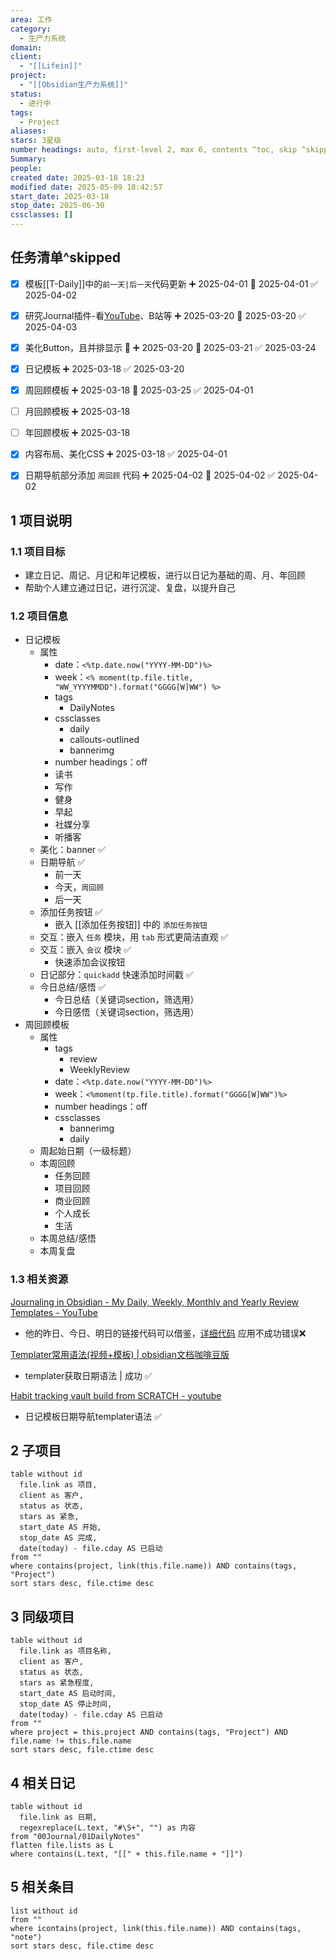 ```yaml
---
area: 工作
category:
  - 生产力系统
domain: 
client:
  - "[[Lifein]]"
project:
  - "[[Obsidian生产力系统]]"
status:
  - 进行中
tags:
  - Project
aliases: 
stars: 3星级
number headings: auto, first-level 2, max 6, contents ^toc, skip ^skipped, start-at 1, _.1.1
Summary: 
people: 
created date: 2025-03-18 18:23
modified date: 2025-05-09 18:42:57
start_date: 2025-03-18
stop_date: 2025-06-30
cssclasses: []
---
```


## 任务清单^skipped
- [x] 模板[[T-Daily]]中的`前一天|后一天`代码更新 ➕ 2025-04-01 📅 2025-04-01 ✅ 2025-04-02
- [x] 研究Journal插件-看[YouTube](https://www.youtube.com/watch?v=ks969Cp0yZU)、B站等 ➕ 2025-03-20 📅 2025-03-20 ✅ 2025-04-03
- [x] 美化Button，且并排显示 🔼 ➕ 2025-03-20 📅 2025-03-21 ✅ 2025-03-24
- [x] 日记模板 ➕ 2025-03-18 ✅ 2025-03-20
- [x] 周回顾模板 ➕ 2025-03-18 📅 2025-03-25 ✅ 2025-04-01
- [ ] 月回顾模板 ➕ 2025-03-18
- [ ] 年回顾模板 ➕ 2025-03-18
- [x] 内容布局、美化CSS ➕ 2025-03-18 ✅ 2025-04-01
- [x] 日期导航部分添加 `周回顾` 代码 ➕ 2025-04-02 📅 2025-04-02 ✅ 2025-04-02


## 1 项目说明

### 1.1 项目目标
- 建立日记、周记、月记和年记模板，进行以日记为基础的周、月、年回顾
- 帮助个人建立通过日记，进行沉淀、复盘，以提升自己

### 1.2 项目信息
- 日记模板
	- 属性
		- date：`<%tp.date.now("YYYY-MM-DD")%>`
		- week：`<% moment(tp.file.title, "WW_YYYYMMDD").format("GGGG[W]WW") %>`
		- tags
			- DailyNotes
		- cssclasses
			- daily
			- callouts-outlined
			- bannerimg
		- number headings：off
		- 读书
		- 写作
		- 健身
		- 早起
		- 社媒分享
		- 听播客
	- 美化：banner ✅
	- 日期导航 ✅
		- 前一天
		- 今天，`周回顾`
		- 后一天
	- 添加任务按钮 ✅
		- 嵌入 [[添加任务按钮]] 中的 `添加任务按钮`
	- 交互：嵌入 `任务` 模块，用 `tab` 形式更简洁直观 ✅
	- 交互：嵌入 `会议` 模块 ✅
		- 快速添加会议按钮
	- 日记部分：`quickadd` 快速添加时间戳 ✅
	- 今日总结/感悟 ✅
		- 今日总结（关键词section，筛选用）
		- 今日感悟（关键词section，筛选用）
- 周回顾模板
	- 属性
		- tags
			- review
			- WeeklyReview
		- date：`<%tp.date.now("YYYY-MM-DD")%>`
		- week：`<%moment(tp.file.title).format("GGGG[W]WW")%>`
		- number headings：off
		- cssclasses
			- bannerimg
			- daily
	- 周起始日期（一级标题）
	- 本周回顾
		- 任务回顾
		- 项目回顾
		- 商业回顾
		- 个人成长
		- 生活
	- 本周总结/感悟
	- 本周复盘

### 1.3 相关资源
[Journaling in Obsidian - My Daily, Weekly, Monthly and Yearly Review Templates - YouTube](https://www.youtube.com/watch?v=uqrGVjdIYpk)
- 他的昨日、今日、明日的链接代码可以借鉴，[详细代码](https://notepad.link/share/FU33YfpsUu5Hm2xdRHZY) 应用不成功错误❌

[Templater常用语法(视频+模板) \| obsidian文档咖啡豆版](https://coffeetea.top/zh/plugins-templater/templater-b.html#_2-2-%E8%8E%B7%E5%8F%96%E5%BD%93%E5%A4%A9%E6%97%A5%E6%9C%9F)
- templater获取日期语法 | 成功 ✅

[Habit tracking vault build from SCRATCH - youtube](https://youtu.be/ubkzPh29qyw)
- 日记模板日期导航templater语法 ✅

## 2 子项目

```dataview
table without id 
  file.link as 项目,
  client as 客户,
  status as 状态,
  stars as 紧急,
  start_date AS 开始,
  stop_date AS 完成,
  date(today) - file.cday AS 已启动
from ""
where contains(project, link(this.file.name)) AND contains(tags, "Project")
sort stars desc, file.ctime desc
```

## 3 同级项目
```dataview
table without id 
  file.link as 项目名称,
  client as 客户,
  status as 状态,
  stars as 紧急程度,
  start_date AS 启动时间,
  stop_date AS 停止时间,
  date(today) - file.cday AS 已启动
from ""
where project = this.project AND contains(tags, "Project") AND file.name != this.file.name
sort stars desc, file.ctime desc
```

## 4 相关日记

```dataview
table without id
  file.link as 日期,
  regexreplace(L.text, "#\S+", "") as 内容
from "00Journal/01DailyNotes"
flatten file.lists as L
where contains(L.text, "[[" + this.file.name + "]]") 
```

## 5 相关条目

```dataview
list without id 
from ""
where icontains(project, link(this.file.name)) AND contains(tags, "note")
sort stars desc, file.ctime desc
```
